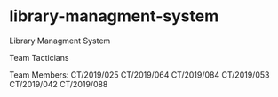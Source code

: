 # library-managment-system
Library Managment System

Team Tacticians


Team Members:
CT/2019/025
CT/2019/064
CT/2019/084
CT/2019/053
CT/2019/042
CT/2019/088

